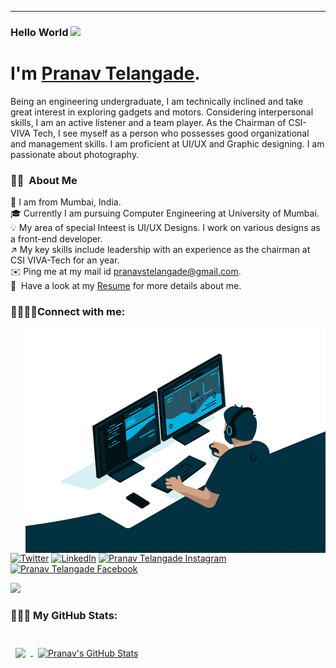 - - -

### Hello World <img src="https://media.giphy.com/media/hvRJCLFzcasrR4ia7z/giphy.gif" width="25px">

# I'm [Pranav Telangade](https://pranavtelangade.github.io/).

Being an engineering undergraduate, I am technically inclined and take great interest in exploring gadgets and motors. Considering interpersonal skills, I am an active listener and a team player. As the Chairman of CSI-VIVA Tech, I see myself as a person who possesses good organizational and management skills. I am proficient at UI/UX and Graphic designing. I am passionate about photography.

### 👨🏻  About Me

📍  I am from Mumbai, India.<br>
🎓  Currently I am pursuing Computer Engineering at University of Mumbai.<br>
💡  My area of special Inteest is UI/UX Designs. I work on various designs as a front-end developer.<br>
↗️  My key skills include leadership with an experience as the chairman at CSI VIVA-Tech for an year.<br>
✉️  Ping me at my mail id pranavstelangade@gmail.com.<br>
📄  Have a look at my [Resume](https://pranavtelangade.me/img/resume.pdf) for more details about me.<br>

### 🫱🏻‍🫲🏿Connect with me:
<img alt="Coding" src="./assets/code.gif" align="right"/>
<a href="https://twitter.com/pranavtelangade" target="_blank"><img alt="Twitter" src="https://img.shields.io/badge/twitter-%231DA1F2.svg?&amp;style=for-the-badge&amp;logo=twitter&amp;logoColor=white"></a>  <a href="https://twitter.com/pranavtelangade" target="_blank"></a><a href="https://www.linkedin.com/in/pranavtelangade/" target="_blank"><img alt="LinkedIn" src="https://img.shields.io/badge/linkedin-%230077B5.svg?&amp;style=for-the-badge&amp;logo=linkedin&amp;logoColor=white"></a>  <a href="https://instagram.com/praannaavvv" target="_blank"><img alt="Pranav Telangade Instagram" src="https://img.shields.io/badge/Instagram-E4405F?style=for-the-badge&amp;logo=instagram&amp;logoColor=white"></a>  <a href="https://www.facebook.com/praannaavvv" target="_blank"><img alt="Pranav Telangade Facebook" src="https://img.shields.io/badge/Facebook-1877F2?style=for-the-badge&logo=facebook&logoColor=white"></a>

![](https://visitor-badge.glitch.me/badge?page_id=pranavtelangade)

### 👨🏻‍💻 My GitHub Stats:
<br>
<a href="https://github.com/pranavtelangade">
  <img align="center" style="margin:0.5rem" src="https://github-readme-stats.vercel.app/api/top-langs/?username=pranavtelangade&layout=compact" />
</a>
<a href="https://github.com/pranavtelangade">
  <img align="center" style="margin:0.5rem" src="https://github-readme-stats.vercel.app/api?username=pranavtelangade&show_icons=true" alt="Pranav's GitHub Stats" />
</a>
